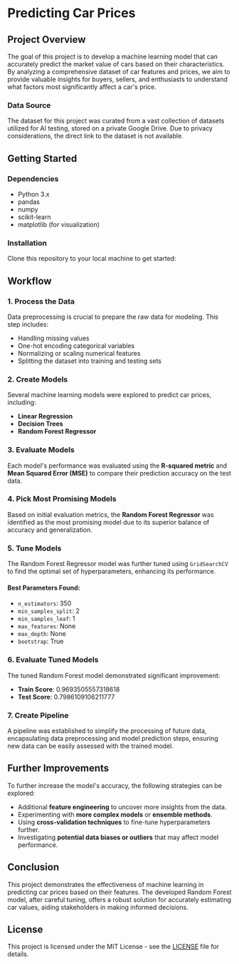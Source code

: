 # Predicting Car Prices

## Project Overview
The goal of this project is to develop a machine learning model that can accurately predict the market value of cars based on their characteristics. By analyzing a comprehensive dataset of car features and prices, we aim to provide valuable insights for buyers, sellers, and enthusiasts to understand what factors most significantly affect a car's price.

### Data Source
The dataset for this project was curated from a vast collection of datasets utilized for AI testing, stored on a private Google Drive. Due to privacy considerations, the direct link to the dataset is not available.

## Getting Started

### Dependencies
- Python 3.x
- pandas
- numpy
- scikit-learn
- matplotlib (for visualization)

### Installation
Clone this repository to your local machine to get started:

## Workflow

### 1. Process the Data
Data preprocessing is crucial to prepare the raw data for modeling. This step includes:
- Handling missing values
- One-hot encoding categorical variables
- Normalizing or scaling numerical features
- Splitting the dataset into training and testing sets

### 2. Create Models
Several machine learning models were explored to predict car prices, including:
- **Linear Regression**
- **Decision Trees**
- **Random Forest Regressor**

### 3. Evaluate Models
Each model's performance was evaluated using the **R-squared metric** and **Mean Squared Error (MSE)** to compare their prediction accuracy on the test data.

### 4. Pick Most Promising Models
Based on initial evaluation metrics, the **Random Forest Regressor** was identified as the most promising model due to its superior balance of accuracy and generalization.

### 5. Tune Models
The Random Forest Regressor model was further tuned using `GridSearchCV` to find the optimal set of hyperparameters, enhancing its performance.

#### Best Parameters Found:
- `n_estimators`: 350
- `min_samples_split`: 2
- `min_samples_leaf`: 1
- `max_features`: None
- `max_depth`: None
- `bootstrap`: True

### 6. Evaluate Tuned Models
The tuned Random Forest model demonstrated significant improvement:
- **Train Score**: 0.9693505557318618
- **Test Score**: 0.7986109106211777

### 7. Create Pipeline
A pipeline was established to simplify the processing of future data, encapsulating data preprocessing and model prediction steps, ensuring new data can be easily assessed with the trained model.

## Further Improvements
To further increase the model's accuracy, the following strategies can be explored:
- Additional **feature engineering** to uncover more insights from the data.
- Experimenting with **more complex models** or **ensemble methods**.
- Using **cross-validation techniques** to fine-tune hyperparameters further.
- Investigating **potential data biases or outliers** that may affect model performance.

## Conclusion
This project demonstrates the effectiveness of machine learning in predicting car prices based on their features. The developed Random Forest model, after careful tuning, offers a robust solution for accurately estimating car values, aiding stakeholders in making informed decisions.

## License
This project is licensed under the MIT License - see the [LICENSE](LICENSE) file for details.
